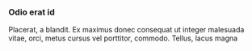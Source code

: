 ### Odio erat id

Placerat, a blandit. Ex maximus donec consequat ut integer malesuada vitae, orci, metus cursus vel porttitor, commodo. Tellus, lacus magna


